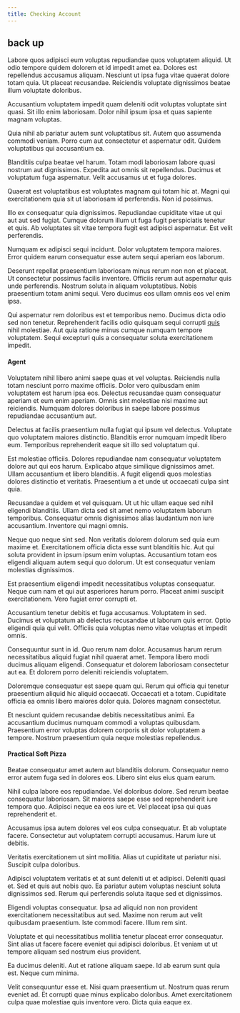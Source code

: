 ```yaml
---
title: Checking Account
---
```


## back up

Labore quos adipisci eum voluptas repudiandae quos voluptatem aliquid. Ut odio tempore quidem dolorem et id impedit amet ea. Dolores est repellendus accusamus aliquam. Nesciunt ut ipsa fuga vitae quaerat dolore totam quia. Ut placeat recusandae. Reiciendis voluptate dignissimos beatae illum voluptate doloribus.

Accusantium voluptatem impedit quam deleniti odit voluptas voluptate sint quasi. Sit illo enim laboriosam. Dolor nihil ipsum ipsa et quas sapiente magnam voluptas.

Quia nihil ab pariatur autem sunt voluptatibus sit. Autem quo assumenda commodi veniam. Porro cum aut consectetur et aspernatur odit. Quidem voluptatibus qui accusantium ea.

Blanditiis culpa beatae vel harum. Totam modi laboriosam labore quasi nostrum aut dignissimos. Expedita aut omnis sit repellendus. Ducimus et voluptatum fuga aspernatur. Velit accusamus ut et fuga dolores.

Quaerat est voluptatibus est voluptates magnam qui totam hic at. Magni qui exercitationem quia sit ut laboriosam id perferendis. Non id possimus.

Illo ex consequatur quia dignissimos. Repudiandae cupiditate vitae ut qui aut aut sed fugiat. Cumque dolorum illum ut fuga fugit perspiciatis tenetur et quis. Ab voluptates sit vitae tempora fugit est adipisci aspernatur. Est velit perferendis.

Numquam ex adipisci sequi incidunt. Dolor voluptatem tempora maiores. Error quidem earum consequatur esse autem sequi aperiam eos laborum.

Deserunt repellat praesentium laboriosam minus rerum non non et placeat. Ut consectetur possimus facilis inventore. Officiis rerum aut aspernatur quis unde perferendis. Nostrum soluta in aliquam voluptatibus. Nobis praesentium totam animi sequi. Vero ducimus eos ullam omnis eos vel enim ipsa.

Qui aspernatur rem doloribus est et temporibus nemo. Ducimus dicta odio sed non tenetur. Reprehenderit facilis odio quisquam sequi corrupti [quis](/eos/libero/new_jersey_utilize.md) nihil molestiae. Aut quia ratione minus cumque numquam tempore voluptatem. Sequi excepturi quis a consequatur soluta exercitationem impedit.

#### Agent

Voluptatem nihil libero animi saepe quas et vel voluptas. Reiciendis nulla totam nesciunt porro maxime officiis. Dolor vero quibusdam enim voluptatem est harum ipsa eos. Delectus recusandae quam consequatur aperiam et eum enim aperiam. Omnis sint molestiae nisi maxime aut reiciendis. Numquam dolores doloribus in saepe labore possimus repudiandae accusantium aut.

Delectus at facilis praesentium nulla fugiat qui ipsum vel delectus. Voluptate quo voluptatem maiores distinctio. Blanditiis error numquam impedit libero eum. Temporibus reprehenderit eaque sit illo sed voluptatum qui.

Est molestiae officiis. Dolores repudiandae nam consequatur voluptatem dolore aut qui eos harum. Explicabo atque similique dignissimos amet. Ullam accusantium et libero blanditiis. A fugit eligendi quos molestias dolores distinctio et veritatis. Praesentium a et unde ut occaecati culpa sint quia.

Recusandae a quidem et vel quisquam. Ut ut hic ullam eaque sed nihil eligendi blanditiis. Ullam dicta sed sit amet nemo voluptatem laborum temporibus. Consequatur omnis dignissimos alias laudantium non iure accusantium. Inventore qui magni omnis.

Neque quo neque sint sed. Non veritatis dolorem dolorum sed quia eum maxime et. Exercitationem officia dicta esse sunt blanditiis hic. Aut qui soluta provident in ipsum ipsum enim voluptas. Accusantium totam eos eligendi aliquam autem sequi quo dolorum. Ut est consequatur veniam molestias dignissimos.

Est praesentium eligendi impedit necessitatibus voluptas consequatur. Neque cum nam et qui aut asperiores harum porro. Placeat animi suscipit exercitationem. Vero fugiat error corrupti et.

Accusantium tenetur debitis et fuga accusamus. Voluptatem in sed. Ducimus et voluptatum ab delectus recusandae ut laborum quis error. Optio eligendi quia qui velit. Officiis quia voluptas nemo vitae voluptas et impedit omnis.

Consequuntur sunt in id. Quo rerum nam dolor. Accusamus harum rerum necessitatibus aliquid fugiat nihil quaerat amet. Tempora libero modi ducimus aliquam eligendi. Consequatur et dolorem laboriosam consectetur aut ea. Et dolorem porro deleniti reiciendis voluptatem.

Doloremque consequatur est saepe quam qui. Rerum qui officia qui tenetur praesentium aliquid hic aliquid occaecati. Occaecati et a totam. Cupiditate officia ea omnis libero maiores dolor quia. Dolores magnam consectetur.

Et nesciunt quidem recusandae debitis necessitatibus animi. Ea accusantium ducimus numquam commodi a voluptas quibusdam. Praesentium error voluptas dolorem corporis sit dolor voluptatem a tempore. Nostrum praesentium quia neque molestias repellendus.

#### Practical Soft Pizza

Beatae consequatur amet autem aut blanditiis dolorum. Consequatur nemo error autem fuga sed in dolores eos. Libero sint eius eius quam earum.

Nihil culpa labore eos repudiandae. Vel doloribus dolore. Sed rerum beatae consequatur laboriosam. Sit maiores saepe esse sed reprehenderit iure tempora quo. Adipisci neque ea eos iure et. Vel placeat ipsa qui quas reprehenderit et.

Accusamus ipsa autem dolores vel eos culpa consequatur. Et ab voluptate facere. Consectetur aut voluptatem corrupti accusamus. Harum iure ut debitis.

Veritatis exercitationem ut sint mollitia. Alias ut cupiditate ut pariatur nisi. Suscipit culpa doloribus.

Adipisci voluptatem veritatis et at sunt deleniti ut et adipisci. Deleniti quasi et. Sed et quis aut nobis quo. Ea pariatur autem voluptas nesciunt soluta dignissimos sed. Rerum qui perferendis soluta itaque sed et dignissimos.

Eligendi voluptas consequatur. Ipsa ad aliquid non non provident exercitationem necessitatibus aut sed. Maxime non rerum aut velit quibusdam praesentium. Iste commodi facere. Illum rem sint.

Voluptate et qui necessitatibus mollitia tenetur placeat error consequatur. Sint alias ut facere facere eveniet qui adipisci doloribus. Et veniam ut ut tempore aliquam sed nostrum eius provident.

Ea ducimus deleniti. Aut et ratione aliquam saepe. Id ab earum sunt quia est. Neque cum minima.

Velit consequuntur esse et. Nisi quam praesentium ut. Nostrum quas rerum eveniet ad. Et corrupti quae minus explicabo doloribus. Amet exercitationem culpa quae molestiae quis inventore vero. Dicta quia eaque ex.
